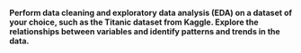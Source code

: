 **Perform data cleaning and exploratory data analysis (EDA) on a dataset of your choice, such as the Titanic dataset from Kaggle. Explore the relationships between variables and identify patterns and trends in the data.**
